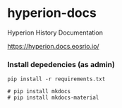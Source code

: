 # hyperion-docs
Hyperion History Documentation

https://hyperion.docs.eosrio.io/

### Install depedencies (as admin)
```shell
pip install -r requirements.txt

# pip install mkdocs
# pip install mkdocs-material
```

